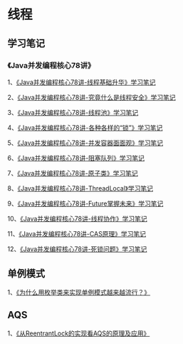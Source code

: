 # 线程

## 学习笔记

### 《Java并发编程核心78讲》

1、[《Java并发编程核心78讲-线程基础升华》学习笔记](/notes/Java底层/Thread/Java并发编程核心78讲/01)

2、[《Java并发编程核心78讲-究竟什么是线程安全》学习笔记](/notes/Java底层/Thread/Java并发编程核心78讲/02)

3、[《Java并发编程核心78讲-线程池》学习笔记](/notes/Java底层/Thread/Java并发编程核心78讲/03)

4、[《Java并发编程核心78讲-各种各样的“锁”》学习笔记](/notes/Java底层/Thread/Java并发编程核心78讲/04)

5、[《Java并发编程核心78讲-并发容器面面观》学习笔记](/notes/Java底层/Thread/Java并发编程核心78讲/05)

6、[《Java并发编程核心78讲-阻塞队列》学习笔记](/notes/Java底层/Thread/Java并发编程核心78讲/06)

7、[《Java并发编程核心78讲-原子类》学习笔记](/notes/Java底层/Thread/Java并发编程核心78讲/07)

8、[《Java并发编程核心78讲-ThreadLocal》学习笔记](/notes/Java底层/Thread/Java并发编程核心78讲/08)

9、[《Java并发编程核心78讲-Future掌握未来》学习笔记](/notes/Java底层/Thread/Java并发编程核心78讲/09)

10、[《Java并发编程核心78讲-线程协作》学习笔记](/notes/Java底层/Thread/Java并发编程核心78讲/10)

11、[《Java并发编程核心78讲-CAS原理》学习笔记](/notes/Java底层/Thread/Java并发编程核心78讲/11)

12、[《Java并发编程核心78讲-死锁问题》学习笔记](/notes/Java底层/Thread/Java并发编程核心78讲/12)

## 单例模式

1、[《为什么用枚举类来实现单例模式越来越流行？》](/notes/Java底层/Thread/单例模式/01)

## AQS

1、[《从ReentrantLock的实现看AQS的原理及应用》](/notes/Java底层/Thread/AQS/01)